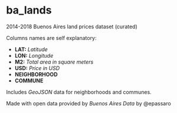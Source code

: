 # ba_lands
2014-2018 Buenos Aires land prices dataset (curated)

Columns names are self explanatory:

- **LAT:** _Latitude_
- **LON:** _Longitude_
- **M2:** _Total area in square meters_
- **USD:** _Price in USD_
- **NEIGHBORHOOD**
- **COMMUNE**

Includes _GeoJSON_ data for neighborhoods and communes.

Made with open data provided by _Buenos Aires Data_ by @epassaro

